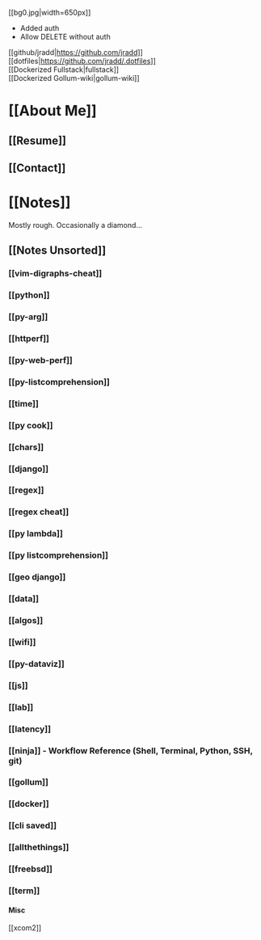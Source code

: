 [[bg0.jpg|width=650px]]  
- Added auth  
- Allow DELETE without auth  

[[github/jradd|https://github.com/jradd]]  
[[dotfiles|https://github.com/jradd/.dotfiles]]  
[[Dockerized Fullstack|fullstack]]  
[[Dockerized Gollum-wiki|gollum-wiki]]  

# [[About Me]]  

## [[Resume]]

## [[Contact]]  


# [[Notes]]  
Mostly rough.
Occasionally a diamond…  


## [[Notes Unsorted]]  

### [[vim-digraphs-cheat]]  
### [[python]]  
### [[py-arg]]  
### [[httperf]]  
### [[py-web-perf]]  
### [[py-listcomprehension]]  
### [[time]]  
### [[py cook]]  
### [[chars]]  
### [[django]]  
### [[regex]]  
### [[regex cheat]]  
### [[py lambda]]  
### [[py listcomprehension]]  
### [[geo django]]
### [[data]]   
### [[algos]]  
### [[wifi]]  
### [[py-dataviz]]  
### [[js]]  
### [[lab]]  
### [[latency]]   
### [[ninja]] - Workflow Reference (Shell, Terminal, Python, SSH, git)
### [[gollum]]  
### [[docker]]  
### [[cli saved]]  
### [[allthethings]]
### [[freebsd]]  
### [[term]]  

#### Misc  
[[xcom2]]  
